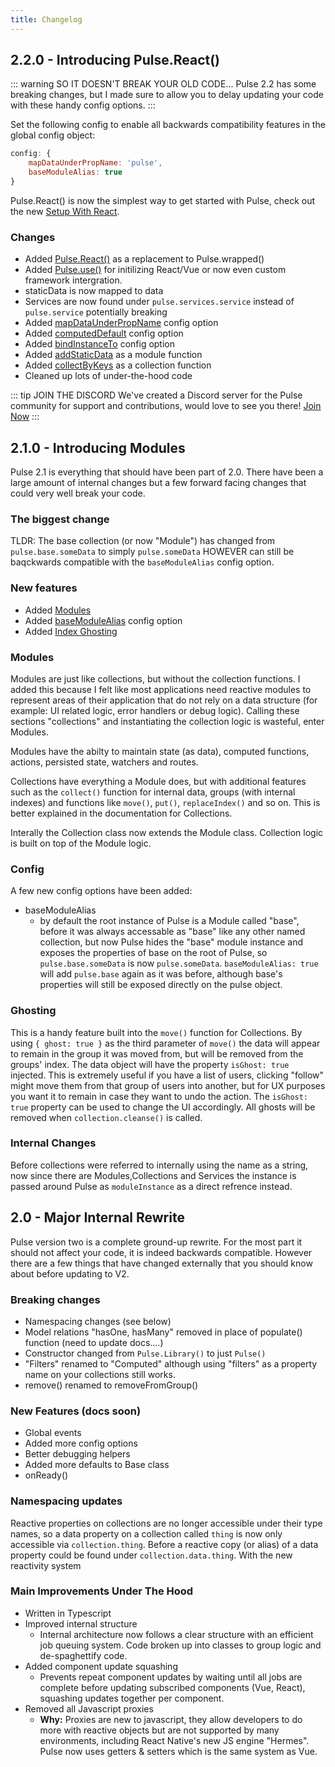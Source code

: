 ```yaml
---
title: Changelog
---
```


## 2.2.0 - Introducing Pulse.React()

::: warning SO IT DOESN'T BREAK YOUR OLD CODE...
Pulse 2.2 has some breaking changes, but I made sure to allow you to delay updating your code with these handy config options.
:::

Set the following config to enable all backwards compatibility features in the global config object:

```js
config: {
    mapDataUnderPropName: 'pulse',
    baseModuleAlias: true
}
```

Pulse.React() is now the simplest way to get started with Pulse, check out the new [Setup With React](/v2/getting-started/setup-with-react.html).

### Changes

- Added [Pulse.React()](/v2/getting-started/setup-with-react.html#using-pulse-react) as a replacement to Pulse.wrapped()
- Added [Pulse.use()]() for initilizing React/Vue or now even custom framework intergration.
- staticData is now mapped to data
- Services are now found under `pulse.services.service` instead of `pulse.service` potentially breaking
- Added [mapDataUnderPropName]() config option
- Added [computedDefault]() config option
- Added [bindInstanceTo]() config option
- Added [addStaticData]() as a module function
- Added [collectByKeys]() as a collection function
- Cleaned up lots of under-the-hood code

::: tip JOIN THE DISCORD
We've created a Discord server for the Pulse community for support and contributions, would love to see you there! [Join Now](https://discord.gg/RjG8ShB)
:::

## 2.1.0 - Introducing Modules

Pulse 2.1 is everything that should have been part of 2.0. There have been a large amount of internal changes but a few forward facing changes that could very well break your code.

### The biggest change

TLDR: The base collection (or now "Module") has changed from `pulse.base.someData` to simply `pulse.someData` HOWEVER can still be baqckwards compatible with the `baseModuleAlias` config option.

### New features

- Added [Modules](###Modules)
- Added [baseModuleAlias](###Config) config option
- Added [Index Ghosting](###Ghosting)

### Modules

Modules are just like collections, but without the collection functions. I added this because I felt like most applications need reactive modules to represent areas of their application that do not rely on a data structure (for example: UI related logic, error handlers or debug logic). Calling these sections "collections" and instantiating the collection logic is wasteful, enter Modules.

Modules have the abilty to maintain state (as data), computed functions, actions, persisted state, watchers and routes.

Collections have everything a Module does, but with additional features such as the `collect()` function for internal data, groups (with internal indexes) and functions like `move()`, `put()`, `replaceIndex()` and so on. This is better explained in the documentation for Collections.

Interally the Collection class now extends the Module class. Collection logic is built on top of the Module logic.

### Config

A few new config options have been added:

- baseModuleAlias
  - by default the root instance of Pulse is a Module called "base", before it was always accessable as "base" like any other named collection, but now Pulse hides the "base" module instance and exposes the properties of base on the root of Pulse, so `pulse.base.someData` is now `pulse.someData`. `baseModuleAlias: true` will add `pulse.base` again as it was before, although base's properties will still be exposed directly on the pulse object.

### Ghosting

This is a handy feature built into the `move()` function for Collections. By using `{ ghost: true }` as the third parameter of `move()` the data will appear to remain in the group it was moved from, but will be removed from the groups' index. The data object will have the property `isGhost: true` injected. This is extremely useful if you have a list of users, clicking "follow" might move them from that group of users into another, but for UX purposes you want it to remain in case they want to undo the action. The `isGhost: true` property can be used to change the UI accordingly. All ghosts will be removed when `collection.cleanse()` is called.

### Internal Changes

Before collections were referred to internally using the name as a string, now since there are Modules,Collections and Services the instance is passed around Pulse as `moduleInstance` as a direct refrence instead.

## 2.0 - Major Internal Rewrite

Pulse version two is a complete ground-up rewrite. For the most part it should not affect your code, it is indeed backwards compatible. However there are a few things that have changed externally that you should know about before updating to V2.

### Breaking changes

- Namespacing changes (see below)
- Model relations "hasOne, hasMany" removed in place of populate() function (need to update docs....)
- Constructor changed from `Pulse.Library()` to just `Pulse()`
- "Filters" renamed to "Computed" although using "filters" as a property name on your collections still works.
- remove() renamed to removeFromGroup()

### New Features (docs soon)

- Global events
- Added more config options
- Better debugging helpers
- Added more defaults to Base class
- onReady()

### Namespacing updates

Reactive properties on collections are no longer accessible under their type names, so a data property on a collection called `thing` is now only accessible via `collection.thing`. Before a reactive copy (or alias) of a data property could be found under `collection.data.thing`. With the new reactivity system

### Main Improvements Under The Hood

- Written in Typescript
- Improved internal structure
  - Internal architecture now follows a clear structure with an efficient job queuing system. Code broken up into classes to group logic and de-spaghettify code.
- Added component update squashing
  - Prevents repeat component updates by waiting until all jobs are complete before updating subscribed components (Vue, React), squashing updates together per component.
- Removed all Javascript proxies
  - **Why:** Proxies are new to javascript, they allow developers to do more with reactive objects but are not supported by many environments, including React Native's new JS engine "Hermes". Pulse now uses getters & setters which is the same system as Vue.
